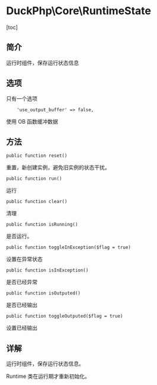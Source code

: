# DuckPhp\Core\RuntimeState
[toc]

## 简介

运行时组件，保存运行状态信息

## 选项
只有一个选项

        'use_output_buffer' => false,
使用 OB 函数缓冲数据

## 方法

    public function reset()
重置，新创建实例，避免旧实例的状态干扰。

    public function run()
运行

    public function clear()
清理

    public function isRunning()
是否运行。

    public function toggleInException($flag = true)
设置在异常状态

    public function isInException()
是否已经异常

    public function isOutputed()
是否已经输出

    public function toggleOutputed($flag = true)
设置已经输出

## 详解

运行时组件，保存运行状态信息。

Runtime 类在运行期才重新初始化。

